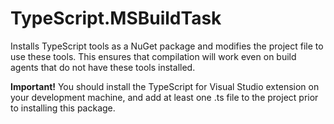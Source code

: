 # TypeScript.MSBuildTask
Installs TypeScript tools as a NuGet package and modifies the project file to use these tools. This ensures that compilation will work even on build agents that do not have these tools installed.

**Important!**
You should install the TypeScript for Visual Studio extension on your development machine, and add at least one .ts file to the project prior to installing this package.
